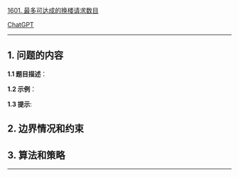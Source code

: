 [1601. 最多可达成的换楼请求数目](https://leetcode.cn/problems/maximum-number-of-achievable-transfer-requests)

[ChatGPT](chat.openai.com)

---

## 1. 问题的内容
**1.1 题目描述**：

**1.2 示例**：

**1.3 提示**:

## 2. 边界情况和约束


## 3. 算法和策略

---

